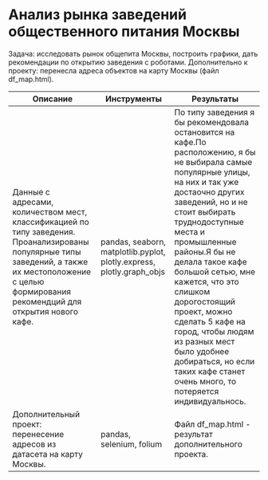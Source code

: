 # Анализ рынка заведений общественного питания Москвы

Задача: исследовать рынок общепита Москвы, построить графики, дать рекомендации по открытию заведения с роботами.
Дополнительно к проекту: перенесла адреса объектов на карту Москвы (файл df_map.html).

|Описание|Инструменты|Результаты|
|--------|-----------|----------|
|Данные с адресами, количеством мест, классификацией по типу заведения. Проанализированы популярные типы заведений, а также их местоположение с целью формирования рекомендций для открытия нового кафе.|pandas, seaborn, matplotlib.pyplot, plotly.express, plotly.graph_objs| По типу заведения я бы рекомендовала остановится на кафе.По расположению, я бы не выбирала самые популярные улицы, на них и так уже достаочно других заведений, но и не стоит выбирать труднодоступные места и промышленные районы.Я бы не делала такое кафе большой сетью, мне кажется, что это слишком дорогостоящий проект, можно сделать 5 кафе на город, чтобы людям из разных мест было удобнее добираться, но если таких кафе станет очень много, то потеряется индивидуальнось.|
|Дополнительный проект: перенесение адресов из датасета на карту Москвы. |pandas, selenium, folium| Файл df_map.html - результат дополнительного проекта.|
